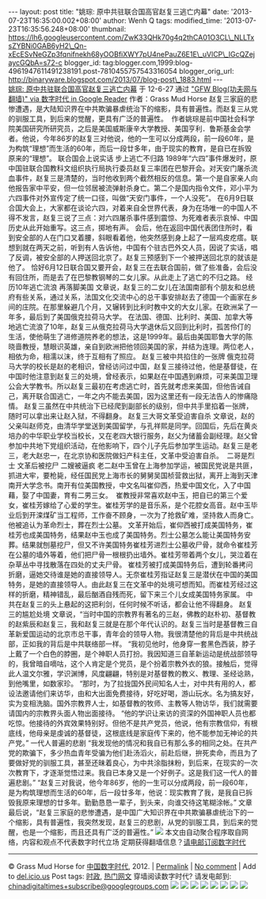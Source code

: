 --- layout: post title: "姚琮: 原中共驻联合国高官赵复三逃亡内幕" date:
'2013-07-23T16:35:00.002+08:00' author: Wenh Q tags: modified\_time:
'2013-07-23T16:35:56.248+08:00' thumbnail:
https://lh6.googleusercontent.com/ZwK33QHk70g4q2thCA01O3CL\_NLLTxsZYBNi0GAB6yH2\_Qn-xEcESvNeGZp3fqnifnekh68yOOBfiXWY7pU4nePauZ6E1E\_uVlCP\_IGcQZejaycGQbA=s72-c
blogger\_id:
tag:blogger.com,1999:blog-4961947611491238191.post-7810455757543316054
blogger\_orig\_url:
http://binaryware.blogspot.com/2013/07/blog-post\_1883.html ---
[\
姚琮:
原中共驻联合国高官赵复三逃亡内幕](http://feedproxy.google.com/~r/chinagfwblog/~3/l2vZlHD7s1o/)
于 12-6-27 通过 ["GFW Blog(功夫网与翻墙)" via 数字时代 in Google
Reader](http://feeds2.feedburner.com/chinagfwblog) 作者：Grass Mud Horse
赵复三家庭的悲惨遭遇，是大陆知识界在中共欺骗暴虐统治下的缩影，具有普遍性。而赵复三从党的驯服工具，到后来的觉醒，更具有广泛的普遍性。 
作者姚琮是前中国社会科学院美国研究所研究员，之后是美国威斯康辛大学教授、美国亨利．鲁斯基金会学者。他说，今年86岁的赵复三对他说，他的一生可以分成两段，前一段60年，是为构筑“理想”而生活的60年，而后一段廿多年，由于现实的教育，是自已在拆毁原来的“理想”。
联合国会上说实话 步上逃亡不归路
1989年“六四”事件爆发时，原中国驻联合国教科文组织执行局执行委员赵复三率团在巴黎开会。对天安门屠杀流血事件，赵复三是清楚的，当时他收到两个截然相反的信息。第一个是自家亲人向他报告家中平安，但一位邻居被流弹射杀身亡。第二个是国内指令文件，邓小平为六四事件对外宣传定了统一口径，叫做“天安门事件，一个人没死”。
在6月9日联合国大会上，大家都在谈论六四，对着来自全世界代表，身为在场唯一的中国人不得不发言，赵复三说了三点：对六四屠杀事件感到震惊、为死难者表示哀悼、中国历史从此开始重写。这三点，掷地有声。
会后，他在返回中国代表团住所时，看到安全部的人在门口叉着腰，斜眼看着他，他突然感到身上起了一层鸡皮疙瘩。联想到就在两天之前，听到有人告诉他，中国有个驻古巴外交人员，因说了实话，唱了反调，被安全部的人押送回北京了。赵复三预感到下一个被押送回北京的就该是他了。
恰好6月12日联合国又要开会，赵复三在去联合国前，做了些准备，会后没有回住所，而是去了在巴黎教钢琴的二女儿家。从此走上了逃亡的不归之路。
经历10年逃亡流浪 再落脚美国
文章说，赵复三的二女儿在法国南部有个朋友和总统府有些关系，通过关系，法国文化交流中心的总干事安排赵去了德国一个画家在乡间的庄院。在那里躲避几个月，又辗转到比利时教中文的大女儿家。在欧洲呆了一年多，最后到了美国俄克拉荷马大学。
在法国、德国、比利时、美国、加拿大等地逃亡流浪了10年，赵复三从俄克拉荷马大学退休后又回到比利时，孤苦伶仃的生活，使他萌生了进修道院养老的想法，这是1999年。最后由美国耶鲁大学的陈晓啬教授，慧眼识英雄，亲自到欧洲把他领回美国的家，并结为连理。两位老人，相依为命，相濡以沫，终于互相有了照应。
赵复三被中共掐住的一张牌
俄克拉荷马大学的校长是赵的老相识，曾经访问过中国，赵复三接待过他，他是基督徒，在中国时他注意到赵复三的处境，曾经表示，如果赵在中国遇到麻烦，可来美国卫理公会大学教书。所以赵复三最初在考虑逃亡时，首先就考虑来美国，但他告诫自己，离开联合国逃亡，一年之内不能去美国，因为这里还有一段无法告人的惨痛隐情。
赵复三虽然在中共统治下已经爬到副部长的级别，但中共手里掐着一张牌，随时可以拿出来让赵入狱，不得翻身。
赵复三大哥文革受迫害自杀
文章说，赵的父亲叫赵师克，由清华学堂送到美国留学，与孔祥熙是同学。回国后，先后在黄炎培办的中华职业学校当校长，又在老四大银行服务，赵父为储蓄会副经理。赵父曾参加中共地下党组织活动，在他影响下，四个儿子先后参加学生运动。赵复三是老三，老大赵忠一，在北京协和医院做妇产科主任，文革中受迫害自杀。 
二哥是烈士 文革后被挖尸 二嫂被逼疯
老二赵中玉曾在上海参加学运，被国民党说是共匪，抓进大牢，要枪毙，经任国民党上海市长的舅舅吴国桢营救出狱，离开上海到天津南开大学念书。南开有位美国教授，中文名叫崔仰西，热爱中国文化，入了中国藉，娶了中国妻，育有二男三女。 
崔教授非常喜欢赵中玉，把自已的第三个爱女，崔桂芳嫁给了心爱的学生。崔桂芳学的是音乐系，是个花腔女高音。赵中玉毕业后到开滦煤矿当工程师，工作奋不顾身，一次为了抢救矿难，坚持救人而身亡。他被追认为革命烈士，葬在烈士公墓。
文革开始后，崔仰西被打成美国特务，崔桂芳也成美国特务，结果赵中玉也成了美国特务。烈士公墓怎么能让美国特务安葬。结果就刨墓挖尸，但又不许美国特务崔桂芳进烈士公墓收尸骨，就命令崔桂芳在公墓的墙外等着，他们把尸骨一根根扔出墙外。崔桂芳带着两个女儿，哭泣着在杂草丛中寻找散落在四处的丈夫尸骨。
崔桂芳被打成美国特务后，遭到轮番拷问折磨，逼她交待谁是她的直接领导人。无奈崔桂芳指证赵复三是潜伏在中国的美国特务，是她的直接领导人。由此赵复三在文革中的处境可想而知。而崔桂芳经过这样的折磨，精神错乱，最后酗酒自残而死，留下来三个儿女成美国特务家属。
中共在赵复三的头上悬起的这把利剑，任何时候不听话，都会让他不得翻身。
赵复三的尴尬处境
文章说，“当时中国的宗教界有著名的三赵，佛教的赵朴初、基督教的赵紫辰和赵复三，我和赵复三就是在那个年代认识的。赵复三当时是基督教三自革新爱国运动的北京市总干事，青年会的领导人物。我很清楚他的背后是中共统战部，正如我的背后是中共联络部一样。
“我初见他时，他身穿一套黑色西装，脖子上戴了一个白色的脖圈，是个神职人员打扮。我因知道三自革新运动是统战部领导的，我曾暗自嘀咕，这个人肯定是个党员，是个扮着宗教外衣的狼。接触后，觉得此人温文尔雅，学识渊博，风度翩翩，特别是对基督教的教义、教理、圣经谂熟，到他嘴里，如数家珍。
“那时，为了拉拢国外民间知名人士，对中共有用的人，都设法邀请他们来访华，由和大出面免费接待，好吃好喝，游山玩水。名为搞友好，实为变相洗脑。国外宗教界人士，如基督教的牧师、主教等人物访华，我们就需要请国内的宗教界头面人物出面接待。
“他的学识让来访的资深的外国神职人员也都吃惊。他接待的外宾效果特别好。但他不是共产党员，他说，他有宗教信仰，有根底线，他母亲是虔诚的基督徒，这根底线是家庭传下来的，他不能参加无神论的共产党。”
一代人普遍的悲剧
“我发现他的情况和我自已有那么多的相同之处。在共产党的欺骗下，多少热血青年受骗为他们赴汤滔火，前赴后继，拚死卖命，而且为了要做好党的驯服工具，甚至还昧着良心，为中共涂脂抹粉，到后来，在现实的一次次教育下，才逐渐觉悟过来。我自已本身又是一个好例子。这是我们这一代人的普遍悲剧。”
“赵复三对我说，他今年86岁，他的一生可以分成两段，前一段60年，是为构筑理想而生活的60年，后一段廿多年，他说：现实教育了我，是我自已拆毁我原来理想的廿多年。勤勤恳恳一辈子，到头来，向谁交待这笔糊涂帐。”
文章最后说，“赵复三家庭的悲惨遭遇，是中国广大知识界在中共欺骗暴虐统治下的一个缩影，具有普遍性，我突然发现，赵复三的悲剧，从党的驯服工具，到后来的觉醒，也是一个缩影，而且还具有广泛的普遍性。”
![](https://lh6.googleusercontent.com/ZwK33QHk70g4q2thCA01O3CL_NLLTxsZYBNi0GAB6yH2_Qn-xEcESvNeGZp3fqnifnekh68yOOBfiXWY7pU4nePauZ6E1E_uVlCP_IGcQZejaycGQbA)
本文由自动聚合程序取自网络，内容和观点不代表数字时代立场
定期获得翻墙信息？[请电邮订阅数字时代](http://eepurl.com/msuvD)
[](http://eepurl.com/msuvD)
[](http://eepurl.com/msuvD)
[](http://eepurl.com/msuvD)

* * * * *

© Grass Mud Horse for [中国数字时代](https://caonima.info/chinese),
2012. |
[Permalink](https://caonima.info/chinese/2012/06/%e5%a7%9a%e7%90%ae-%e5%8e%9f%e4%b8%ad%e5%85%b1%e9%a9%bb%e8%81%94%e5%90%88%e5%9b%bd%e9%ab%98%e5%ae%98%e8%b5%b5%e5%a4%8d%e4%b8%89%e9%80%83%e4%ba%a1%e5%86%85%e5%b9%95/) |
[No
comment](https://caonima.info/chinese/2012/06/%e5%a7%9a%e7%90%ae-%e5%8e%9f%e4%b8%ad%e5%85%b1%e9%a9%bb%e8%81%94%e5%90%88%e5%9b%bd%e9%ab%98%e5%ae%98%e8%b5%b5%e5%a4%8d%e4%b8%89%e9%80%83%e4%ba%a1%e5%86%85%e5%b9%95/#comments) |
Add to
[del.icio.us](http://del.icio.us/post?url=https://caonima.info/chinese/2012/06/%E5%A7%9A%E7%90%AE-%E5%8E%9F%E4%B8%AD%E5%85%B1%E9%A9%BB%E8%81%94%E5%90%88%E5%9B%BD%E9%AB%98%E5%AE%98%E8%B5%B5%E5%A4%8D%E4%B8%89%E9%80%83%E4%BA%A1%E5%86%85%E5%B9%95/&title=%E5%A7%9A%E7%90%AE:++%E5%8E%9F%E4%B8%AD%E5%85%B1%E9%A9%BB%E8%81%94%E5%90%88%E5%9B%BD%E9%AB%98%E5%AE%98%E8%B5%B5%E5%A4%8D%E4%B8%89%E9%80%83%E4%BA%A1%E5%86%85%E5%B9%95)
Post tags:
[时政](https://caonima.info/chinese/tag/%e6%97%b6%e6%94%bf/?category=10466),
[热门网文](https://caonima.info/chinese/tag/%e7%83%ad%e9%97%a8%e7%bd%91%e6%96%87/?category=10466)
穿墙阅读数字时代? 请发电邮到:
[chinadigitaltimes+subscribe@googlegroups.com](mailto:chinadigitaltimes%2Bsubscribe@googlegroups.com)
![](https://lh4.googleusercontent.com/U5DigbmhJdbdKq_CFbhqbRfCy7cZWBq_vJthm14dIY6Mx_pNGxxDlr0Bvx1d_m1CWt1l66tD6EHinm8epUBc9hljH9IAOQ82M6iR4wmsMek9DM9Q8lk) ![](https://lh4.googleusercontent.com/ZGVmzAbn3nJ8cfMnQWg3QRV7TCipuvCPPZ1qQ5XaO0_rE_rJogzum9lyx0fKJb4CFvBrVpZlGu2Fos8WtZNTuleFmC8ElaVo0AFp3UFPKPKtxcajf80) ![](https://lh6.googleusercontent.com/89qBrH9CUmqEF_M9UWhbzL9Pj_R8VI54qOayyiL-FIsW4PACkv-ZTkogamEvN0CLOWUnP9hAtROnH3Cwn_g-bTqRhElZKd8TJnsj_mAoqoGbXmmV6WM) ![](https://lh5.googleusercontent.com/gcPlEAue488TSIjXjZ_eejIeLbgc2i4ibiWT61VrVPCpiavXLOQDIk-L7fmlPU2CxIZqAyxB5vqdHwClUTRHA6SHJaIakYb0P0sYs7mFwFrrM-M6W4Y) ![](https://lh4.googleusercontent.com/hMzdtUsGwobToZ8baBPBLs-GB_iYc-fAegvBauYDoBdmNc8HkOEtEv77wgrg3XEahACqrYBMowpwuvUj7_DhozIR3jjLcrBmo_bQFyvFILpn2NATLTw) ![](https://lh5.googleusercontent.com/ugVqvBu25HIOkUTx3rUxP4P56vh01RW6TjV7YyXgqbNezIqx_9lXFsyXWWj2CpxZkQb0wIPRx0UceaVUln_Ahk5SUyiW6BbYHgToZ6KWlxjf9zBcS5k) ![](https://lh3.googleusercontent.com/1q0g40LmSM-6W5-HZAp-TEe0IW4qxkcQuwf4Wx3qsXXCTAa-JTz_Lo58bFeOpljRsQ7ulZor7mw3Yppj4rX5okEndlPBuHqsCLsgsR8rHAqrekFH2gU) ![](https://lh5.googleusercontent.com/lP9B2lcG_Wts1j3i43iwT2f9ljgd9CiA3bLTBKZ8I-oYCJu9vGV7qxp3Ybu3YJE44-HFdh47uS6zi5qZUC5NswDuOB1gLBeBepXt7XCnGHy6dUE-PaA)
